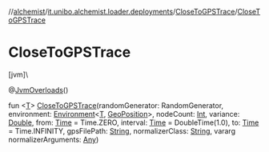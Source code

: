 //[alchemist](../../../index.md)/[it.unibo.alchemist.loader.deployments](../index.md)/[CloseToGPSTrace](index.md)/[CloseToGPSTrace](-close-to-g-p-s-trace.md)

# CloseToGPSTrace

[jvm]\

@[JvmOverloads](https://kotlinlang.org/api/latest/jvm/stdlib/kotlin.jvm/-jvm-overloads/index.html)()

fun <[T](index.md)> [CloseToGPSTrace](-close-to-g-p-s-trace.md)(randomGenerator: RandomGenerator, environment: [Environment](../../it.unibo.alchemist.model.interfaces/-environment/index.md)<[T](index.md), [GeoPosition](../../it.unibo.alchemist.model.interfaces/-geo-position/index.md)>, nodeCount: [Int](https://kotlinlang.org/api/latest/jvm/stdlib/kotlin/-int/index.html), variance: [Double](https://kotlinlang.org/api/latest/jvm/stdlib/kotlin/-double/index.html), from: [Time](../../it.unibo.alchemist.model.interfaces/-time/index.md) = Time.ZERO, interval: [Time](../../it.unibo.alchemist.model.interfaces/-time/index.md) = DoubleTime(1.0), to: [Time](../../it.unibo.alchemist.model.interfaces/-time/index.md) = Time.INFINITY, gpsFilePath: [String](https://kotlinlang.org/api/latest/jvm/stdlib/kotlin/-string/index.html), normalizerClass: [String](https://kotlinlang.org/api/latest/jvm/stdlib/kotlin/-string/index.html), vararg normalizerArguments: [Any](https://kotlinlang.org/api/latest/jvm/stdlib/kotlin/-any/index.html))
